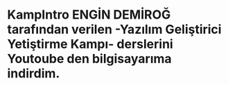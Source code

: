 # KampIntro   ENGİN DEMİROĞ tarafından verilen -Yazılım Geliştirici Yetiştirme Kampı- derslerini  Youtoube  den  bilgisayarıma indirdim.
